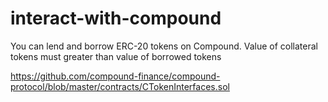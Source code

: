 # interact-with-compound
You can lend and borrow ERC-20 tokens on Compound. Value of collateral tokens must greater than value of borrowed tokens

https://github.com/compound-finance/compound-protocol/blob/master/contracts/CTokenInterfaces.sol
